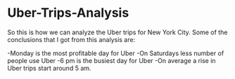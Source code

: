 # Uber-Trips-Analysis
So this is how we can analyze the Uber trips for New York City. Some of the conclusions that I got from this analysis are:

-Monday is the most profitable day for Uber
-On Saturdays less number of people use Uber
-6 pm is the busiest day for Uber
-On average a rise in Uber trips start around 5 am.
